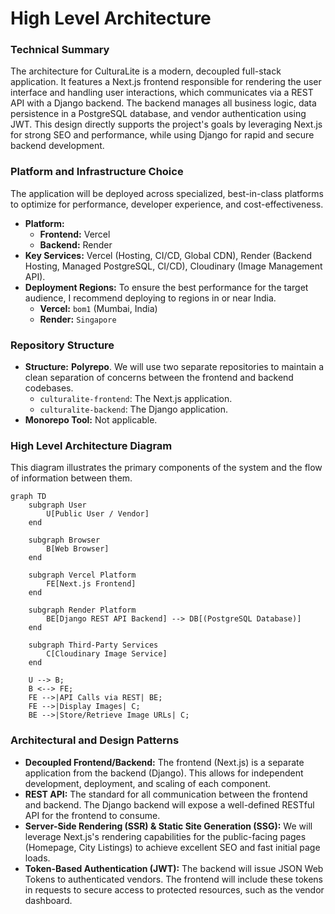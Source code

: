 # High Level Architecture

### Technical Summary

The architecture for CulturaLite is a modern, decoupled full-stack application. It features a Next.js frontend responsible for rendering the user interface and handling user interactions, which communicates via a REST API with a Django backend. The backend manages all business logic, data persistence in a PostgreSQL database, and vendor authentication using JWT. This design directly supports the project's goals by leveraging Next.js for strong SEO and performance, while using Django for rapid and secure backend development.

### Platform and Infrastructure Choice

The application will be deployed across specialized, best-in-class platforms to optimize for performance, developer experience, and cost-effectiveness.

  * **Platform:**
      * **Frontend:** Vercel
      * **Backend:** Render
  * **Key Services:** Vercel (Hosting, CI/CD, Global CDN), Render (Backend Hosting, Managed PostgreSQL, CI/CD), Cloudinary (Image Management API).
  * **Deployment Regions:** To ensure the best performance for the target audience, I recommend deploying to regions in or near India.
      * **Vercel:** `bom1` (Mumbai, India)
      * **Render:** `Singapore`

### Repository Structure

  * **Structure:** **Polyrepo**. We will use two separate repositories to maintain a clean separation of concerns between the frontend and backend codebases.
      * `culturalite-frontend`: The Next.js application.
      * `culturalite-backend`: The Django application.
  * **Monorepo Tool:** Not applicable.

### High Level Architecture Diagram

This diagram illustrates the primary components of the system and the flow of information between them.

```mermaid
graph TD
    subgraph User
        U[Public User / Vendor]
    end

    subgraph Browser
        B[Web Browser]
    end

    subgraph Vercel Platform
        FE[Next.js Frontend]
    end

    subgraph Render Platform
        BE[Django REST API Backend] --> DB[(PostgreSQL Database)]
    end

    subgraph Third-Party Services
        C[Cloudinary Image Service]
    end

    U --> B;
    B <--> FE;
    FE -->|API Calls via REST| BE;
    FE -->|Display Images| C;
    BE -->|Store/Retrieve Image URLs| C;
```

### Architectural and Design Patterns

  * **Decoupled Frontend/Backend:** The frontend (Next.js) is a separate application from the backend (Django). This allows for independent development, deployment, and scaling of each component.
  * **REST API:** The standard for all communication between the frontend and backend. The Django backend will expose a well-defined RESTful API for the frontend to consume.
  * **Server-Side Rendering (SSR) & Static Site Generation (SSG):** We will leverage Next.js's rendering capabilities for the public-facing pages (Homepage, City Listings) to achieve excellent SEO and fast initial page loads.
  * **Token-Based Authentication (JWT):** The backend will issue JSON Web Tokens to authenticated vendors. The frontend will include these tokens in requests to secure access to protected resources, such as the vendor dashboard.

